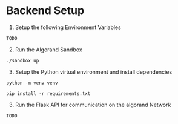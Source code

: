 # Backend Setup
1. Setup the following Environment Variables
```
TODO
```
2. Run the Algorand Sandbox
```
./sandbox up
```
3. Setup the Python virtual environment and install dependencies
```
python -m venv venv
```
```
pip install -r requirements.txt
```
3. Run the Flask API for communication on the algorand Network
```
TODO
```
